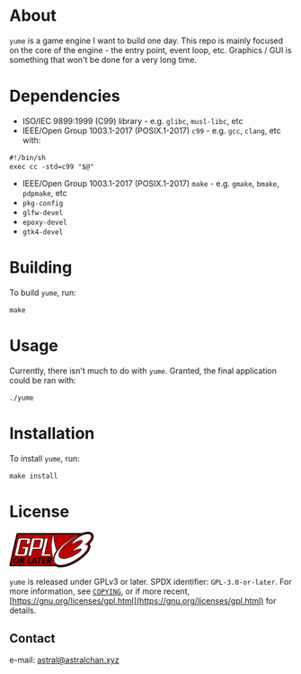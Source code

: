 # About

`yume` is a game engine I want to build one day. This repo is mainly focused on
the core of the engine - the entry point, event loop, etc. Graphics / GUI is
something that won't be done for a very long time.

# Dependencies

* ISO/IEC 9899:1999 (C99) library  - e.g. `glibc`, `musl-libc`, etc
* IEEE/Open Group 1003.1-2017 (POSIX.1-2017) `c99` - e.g. `gcc`, `clang`, etc
with:
```
#!/bin/sh
exec cc -std=c99 "$@"
```
* IEEE/Open Group 1003.1-2017 (POSIX.1-2017) `make` - e.g. `gmake`, `bmake`,
`pdpmake`, etc
* `pkg-config`
* `glfw-devel`
* `epoxy-devel`
* `gtk4-devel`

# Building

To build `yume`, run:

```
make
```

# Usage

Currently, there isn't much to do with `yume`. Granted, the final application
could be ran with:

```
./yume
```

# Installation

To install `yume`, run:

```
make install
```

# License

![GPL logo](.img/gpl-logo.png)

`yume` is released under GPLv3 or later. SPDX identifier: `GPL-3.0-or-later`.
For more information, see [`COPYING`](./COPYING), or if more recent,
[https://gnu.org/licenses/gpl.html](https://gnu.org/licenses/gpl.html) for
details.

## Contact

e-mail: [astral@astralchan.xyz](mailto:astral@astralchan.xyz)

